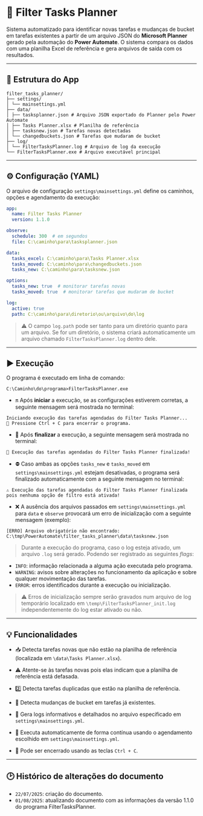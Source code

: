 # 🧠 Filter Tasks Planner

Sistema automatizado para identificar novas tarefas e mudanças de bucket em tarefas existentes a partir de um arquivo JSON do **Microsoft Planner** gerado pela automação do **Power Automate**. O sistema compara os dados com uma planilha Excel de referência e gera arquivos de saída com os resultados.

---

## 📂 Estrutura do App

```
filter_tasks_planner/
├── settings/
│ └── mainsettings.yml
├── data/
│ ├── tasksplanner.json # Arquivo JSON exportado do Planner pelo Power Automate
│ ├── Tasks Planner.xlsx # Planilha de referência
│ ├── tasksnew.json # Tarefas novas detectadas
│ └── changedbuckets.json # Tarefas que mudaram de bucket
├── log/
│ └── FilterTasksPlanner.log # Arquivo de log da execução
└── FilterTasksPlanner.exe # Arquivo executável principal
```

---

## ⚙️ Configuração (YAML)

O arquivo de configuração `settings\mainsettings.yml` define os caminhos, opções e agendamento da execução:

```yaml
app:
  name: Filter Tasks Planner
  version: 1.1.0

observe:
  schedule: 300  # em segundos
  file: C:\caminho\para\tasksplanner.json

data:
  tasks_excel: C:\caminho\para\Tasks Planner.xlsx
  tasks_moved: C:\caminho\para\changedbuckets.json
  tasks_new: C:\caminho\para\tasksnew.json

options:
  tasks_new: true  # monitorar tarefas novas
  tasks_moved: true  # monitorar tarefas que mudaram de bucket

log:
  active: true
  path: C:\caminho\para\diretorio\ou\arquivo\do\log

```

> ⚠️ O campo `log.path` pode ser tanto para um diretório quanto para um arquivo. Se for um diretório, o sistema criará automaticamente um arquivo chamado `FilterTasksPlanner.log` dentro dele.

---

## ▶️ Execução

O programa é executado em linha de comando:

```
C:\Caminho\do\programa>FilterTasksPlanner.exe
```
- 🔛 Após **iniciar** a execução, se as configurações estiverem corretas, a seguinte mensagem será mostrada no terminal:

```
Iniciando execução das tarefas agendadas do Filter Tasks Planner...
🔹 Pressione Ctrl + C para encerrar o programa.
```

- 🛑 Após **finalizar** a execução, a seguinte mensagem será mostrada no terminal:

```
🔹 Execução das tarefas agendadas do Filter Tasks Planner finalizada!

```

- ⛔ Caso ambas as opções `tasks_new` e `tasks_moved`  em `settings\mainsettings.yml` estejam desativadas, o programa será finalizado automaticamente com a seguinte mensagem no terminal:

```
⚠️ Execução das tarefas agendadas do Filter Tasks Planner finalizada pois nenhuma opção de filtro está ativada!

```

- ❌ A ausência dos arquivos passados em `settings\mainsettings.yml` para `data` e `observe` provocará um erro de inicialização com a seguinte mensagem (exemplo):

```
[ERRO] Arquivo obrigatório não encontrado: C:\tmp\PowerAutomate\filter_tasks_planner\data\tasksnew.json
```

> Durante a execução do programa, caso o log esteja ativado, um arquivo `.log` será gerado. Podendo ser registrado as seguintes _flags_:

- `INFO`: informação relacionada a alguma ação executada pelo programa. 
- `WARNING`: avisos sobre alterações no funcionamento da aplicação e sobre qualquer movimentação das tarefas.
- `ERROR`: erros identificados durante a execução ou inicialização.

> ⚠️ Erros de inicialização sempre serão gravados num arquivo de log temporário localizado em `\temp\FilterTasksPlanner_init.log` independentemente do log estar ativado ou não.

---

## 💡 Funcionalidades

- 📥 Detecta tarefas novas que não estão na planilha de referência (localizada em `\data\Tasks Planner.xlsx`).
  
- ⚠️ Atente-se às tarefas novas pois elas indicam que a planilha de referência está defasada.

- 2️⃣ Detecta tarefas duplicadas que estão na planilha de referência.

- 🔁 Detecta mudanças de bucket em tarefas já existentes.

- 🧾 Gera logs informativos e detalhados no arquivo especificado em `settings\mainsettings.yml`.

- 🔁 Executa automaticamente de forma contínua usando o agendamento escolhido em `settings\mainsettings.yml`.

- 🛑 Pode ser encerrado usando as teclas `Ctrl + C`.

---

## 🕑 Histórico de alterações do documento

- `22/07/2025`: criação do documento.
- `01/08/2025`: atualizando documento com as informações da versão 1.1.0 do programa FilterTasksPlanner.
